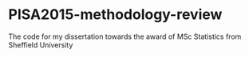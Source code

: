 # PISA2015-methodology-review
The code for my dissertation towards the award of MSc Statistics from Sheffield University
